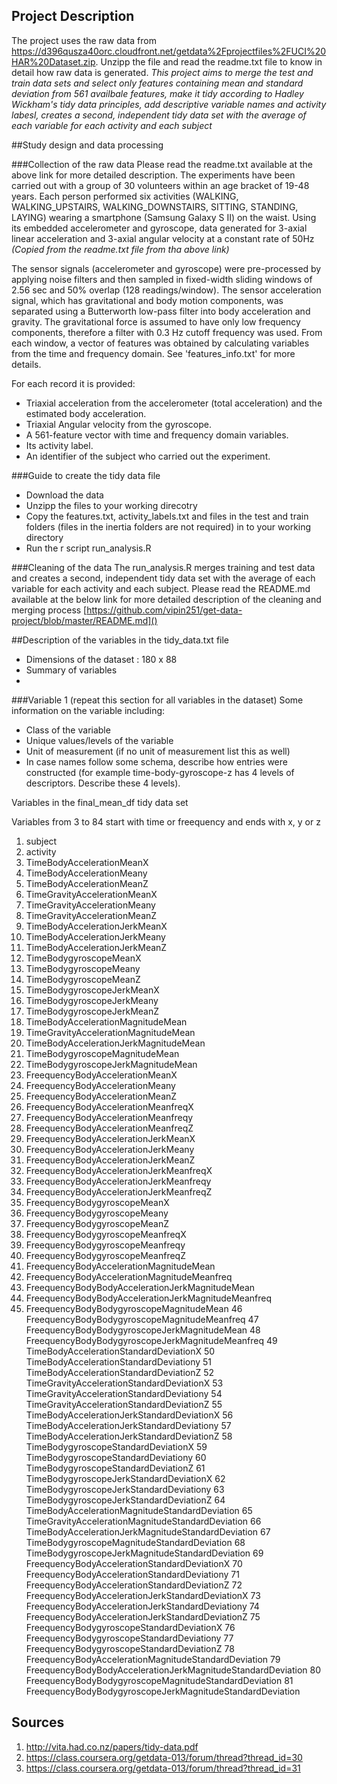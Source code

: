 ## Project Description
The project uses the raw data from https://d396qusza40orc.cloudfront.net/getdata%2Fprojectfiles%2FUCI%20HAR%20Dataset.zip. Unzipp the file and read the readme.txt file to know in detail how raw data is generated. *This project aims to merge the test and train data sets and select only features containing mean and standard deviation from 561 availbale features, make it tidy according to Hadley Wickham's tidy data principles, add descriptive variable names and activity labesl, creates a second, independent tidy data set with the average of each variable for each activity and each subject*


##Study design and data processing
 
###Collection of the raw data 
Please read the readme.txt available at the above link for more detailed description. 
The experiments have been carried out with a group of 30 volunteers within an age bracket of 19-48 years. Each person performed six activities (WALKING, WALKING_UPSTAIRS, WALKING_DOWNSTAIRS, SITTING, STANDING, LAYING) wearing a smartphone (Samsung Galaxy S II) on the waist. Using its embedded accelerometer and gyroscope, data generated for 3-axial linear acceleration and 3-axial angular velocity at a constant rate of 50Hz _(Copied from the readme.txt file from tha above link)_ 

The sensor signals (accelerometer and gyroscope) were pre-processed by applying noise filters and then sampled in fixed-width sliding windows of 2.56 sec and 50% overlap (128 readings/window). The sensor acceleration signal, which has gravitational and body motion components, was separated using a Butterworth low-pass filter into body acceleration and gravity. The gravitational force is assumed to have only low frequency components, therefore a filter with 0.3 Hz cutoff frequency was used. From each window, a vector of features was obtained by calculating variables from the time and frequency domain. See 'features_info.txt' for more details. 

For each record it is provided:
- Triaxial acceleration from the accelerometer (total acceleration) and the estimated body acceleration.
- Triaxial Angular velocity from the gyroscope. 
- A 561-feature vector with time and frequency domain variables. 
- Its activity label. 
- An identifier of the subject who carried out the experiment.
 

 
###Guide to create the tidy data file
* Download the data 
* Unzipp the files to your working direcotry
* Copy the features.txt, activity_labels.txt and files in the test and train folders (files in the inertia folders are not required) in to your working directory
* Run the r script run_analysis.R
 
###Cleaning of the data
The run_analysis.R merges training and test data and creates a second, independent tidy data set with the average of each variable for each activity and each subject. Please read the README.md available at the below link for more detailed description of the cleaning and merging process
 [https://github.com/vipin251/get-data-project/blob/master/README.md]()
 
##Description of the variables in the tidy_data.txt file
 - Dimensions of the dataset : 180 x 88
 - Summary of variables 
 - 
 
###Variable 1 (repeat this section for all variables in the dataset)
Some information on the variable including:
 - Class of the variable
 - Unique values/levels of the variable
 - Unit of measurement (if no unit of measurement list this as well)
 - In case names follow some schema, describe how entries were constructed (for example time-body-gyroscope-z has 4 levels of descriptors. Describe these 4 levels). 

Variables in the final_mean_df tidy data set

Variables from 3 to 84 start with time or freequency and ends with x, y or z

1. subject
2. activity
3. TimeBodyAccelerationMeanX
4. TimeBodyAccelerationMeany
5. TimeBodyAccelerationMeanZ
6. TimeGravityAccelerationMeanX
7. TimeGravityAccelerationMeany
8. TimeGravityAccelerationMeanZ
9. TimeBodyAccelerationJerkMeanX
10. TimeBodyAccelerationJerkMeany
11. TimeBodyAccelerationJerkMeanZ
12. TimeBodygyroscopeMeanX
13. TimeBodygyroscopeMeany
14. TimeBodygyroscopeMeanZ
15. TimeBodygyroscopeJerkMeanX
16. TimeBodygyroscopeJerkMeany
17. TimeBodygyroscopeJerkMeanZ
18. TimeBodyAccelerationMagnitudeMean
19. TimeGravityAccelerationMagnitudeMean
20. TimeBodyAccelerationJerkMagnitudeMean
21. TimeBodygyroscopeMagnitudeMean
22. TimeBodygyroscopeJerkMagnitudeMean
23. FreequencyBodyAccelerationMeanX
24. FreequencyBodyAccelerationMeany
25. FreequencyBodyAccelerationMeanZ
26. FreequencyBodyAccelerationMeanfreqX
27. FreequencyBodyAccelerationMeanfreqy
28. FreequencyBodyAccelerationMeanfreqZ
29. FreequencyBodyAccelerationJerkMeanX
30. FreequencyBodyAccelerationJerkMeany
31. FreequencyBodyAccelerationJerkMeanZ
32. FreequencyBodyAccelerationJerkMeanfreqX
33. FreequencyBodyAccelerationJerkMeanfreqy
34. FreequencyBodyAccelerationJerkMeanfreqZ
35. FreequencyBodygyroscopeMeanX
36. FreequencyBodygyroscopeMeany
37. FreequencyBodygyroscopeMeanZ
38. FreequencyBodygyroscopeMeanfreqX
39. FreequencyBodygyroscopeMeanfreqy
40. FreequencyBodygyroscopeMeanfreqZ
41. FreequencyBodyAccelerationMagnitudeMean
42. FreequencyBodyAccelerationMagnitudeMeanfreq
43. FreequencyBodyBodyAccelerationJerkMagnitudeMean
44. FreequencyBodyBodyAccelerationJerkMagnitudeMeanfreq
45. FreequencyBodyBodygyroscopeMagnitudeMean
46 FreequencyBodyBodygyroscopeMagnitudeMeanfreq
47 FreequencyBodyBodygyroscopeJerkMagnitudeMean
48 FreequencyBodyBodygyroscopeJerkMagnitudeMeanfreq
49 TimeBodyAccelerationStandardDeviationX
50 TimeBodyAccelerationStandardDeviationy
51 TimeBodyAccelerationStandardDeviationZ
52 TimeGravityAccelerationStandardDeviationX
53 TimeGravityAccelerationStandardDeviationy
54 TimeGravityAccelerationStandardDeviationZ
55 TimeBodyAccelerationJerkStandardDeviationX
56 TimeBodyAccelerationJerkStandardDeviationy
57 TimeBodyAccelerationJerkStandardDeviationZ
58 TimeBodygyroscopeStandardDeviationX
59 TimeBodygyroscopeStandardDeviationy
60 TimeBodygyroscopeStandardDeviationZ
61 TimeBodygyroscopeJerkStandardDeviationX
62 TimeBodygyroscopeJerkStandardDeviationy
63 TimeBodygyroscopeJerkStandardDeviationZ
64 TimeBodyAccelerationMagnitudeStandardDeviation
65 TimeGravityAccelerationMagnitudeStandardDeviation
66 TimeBodyAccelerationJerkMagnitudeStandardDeviation
67 TimeBodygyroscopeMagnitudeStandardDeviation
68 TimeBodygyroscopeJerkMagnitudeStandardDeviation
69 FreequencyBodyAccelerationStandardDeviationX
70 FreequencyBodyAccelerationStandardDeviationy
71 FreequencyBodyAccelerationStandardDeviationZ
72 FreequencyBodyAccelerationJerkStandardDeviationX
73 FreequencyBodyAccelerationJerkStandardDeviationy
74 FreequencyBodyAccelerationJerkStandardDeviationZ
75 FreequencyBodygyroscopeStandardDeviationX
76 FreequencyBodygyroscopeStandardDeviationy
77 FreequencyBodygyroscopeStandardDeviationZ
78 FreequencyBodyAccelerationMagnitudeStandardDeviation
79 FreequencyBodyBodyAccelerationJerkMagnitudeStandardDeviation 
80 FreequencyBodyBodygyroscopeMagnitudeStandardDeviation
81 FreequencyBodyBodygyroscopeJerkMagnitudeStandardDeviation 

## Sources
1. http://vita.had.co.nz/papers/tidy-data.pdf
2. https://class.coursera.org/getdata-013/forum/thread?thread_id=30
3. https://class.coursera.org/getdata-013/forum/thread?thread_id=31
